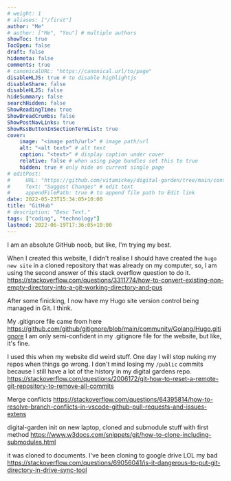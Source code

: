 ```yaml
---
# weight: 1
# aliases: ["/first"]
author: "Me"
# author: ["Me", "You"] # multiple authors
showToc: true
TocOpen: false
draft: false
hidemeta: false
comments: true
# canonicalURL: "https://canonical.url/to/page"
disableHLJS: true # to disable highlightjs
disableShare: false
disableHLJS: false
hideSummary: false
searchHidden: false
ShowReadingTime: true
ShowBreadCrumbs: false
ShowPostNavLinks: true
ShowRssButtonInSectionTermList: true
cover:
    image: "<image path/url>" # image path/url
    alt: "<alt text>" # alt text
    caption: "<text>" # display caption under cover
    relative: false # when using page bundles set this to true
    hidden: true # only hide on current single page
# editPost:
#     URL: "https://github.com/vitamickey/digital-garden/tree/main/content"
#     Text: "Suggest Changes" # edit text
#     appendFilePath: true # to append file path to Edit link
date: 2022-05-23T15:34:05+10:00
title: "GitHub"
# description: "Desc Text."
tags: ["coding", "technology"]
lastmod: 2022-06-19T17:36:05+10:00
---
```


I am an absolute GitHub noob, but like, I'm trying my best.

When I created this website, I didn't realise I should have created the `hugo new site` in a cloned repository that was already on my computer, so, I am using the second answer of this stack overflow question to do it.
<https://stackoverflow.com/questions/3311774/how-to-convert-existing-non-empty-directory-into-a-git-working-directory-and-pus>
  
After some finicking, I now have my Hugo site version control being managed in Git. I think.

My .gitignore file came from here
<https://github.com/github/gitignore/blob/main/community/Golang/Hugo.gitignore>
I am only semi-confident in my .gitignore file for the website, but like, it's fine.

I used this when my website did weird stuff. One day I will stop nuking my repos when things go wrong. I don't mind losing my `/public` commits because I still have a lot of the history in my digital gardens repo.
<https://stackoverflow.com/questions/2006172/git-how-to-reset-a-remote-git-repository-to-remove-all-commits>

Merge conflicts
<https://stackoverflow.com/questions/64395814/how-to-resolve-branch-conflicts-in-vscode-github-pull-requests-and-issues-extens>

digital-garden init on new laptop, cloned and submodule stuff with first method <https://www.w3docs.com/snippets/git/how-to-clone-including-submodules.html>

it was cloned to documents. I've been cloning to google drive LOL my bad <https://stackoverflow.com/questions/69056041/is-it-dangerous-to-put-git-directory-in-drive-sync-tool>
